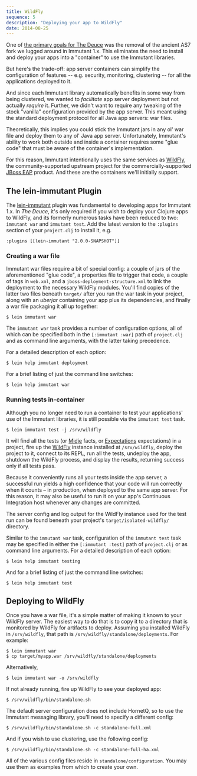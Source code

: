 ```yaml
---
title: WildFly
sequence: 5
description: "Deploying your app to WildFly"
date: 2014-08-25
---
```


One of [the primary goals for The Deuce](/news/2014/04/02/the-deuce/)
was the removal of the ancient AS7 fork we lugged around in
Immutant 1.x. This eliminates the need to install and deploy your apps
into a "container" to use the Immutant libraries.

But here's the trade-off: app server containers can simplify the
configuration of features -- e.g. security, monitoring, clustering --
for all the applications deployed to it.

And since each Immutant library automatically benefits in some way
from being clustered, we wanted to *facilitate* app server deployment
but not actually *require* it. Further, we didn't want to require any
tweaking of the stock "vanilla" configuration provided by the app
server. This meant using the standard deployment protocol for all Java
app servers: war files.

Theoretically, this implies you could stick the Immutant jars in any
ol' war file and deploy them to any ol' Java app server.
Unfortunately, Immutant's ability to work both outside and inside a
container requires some "glue code" that must be aware of the
container's implementation.

For this reason, Immutant intentionally uses the same services as
[WildFly], the community-supported upstream project for the
commercially-supported [JBoss EAP] product. And these are the
containers we'll initially support.

## The lein-immutant Plugin

The [lein-immutant] plugin was fundamental to developing apps for
Immutant 1.x. In *The Deuce*, it's only required if you wish to deploy
your Clojure apps to WildFly, and its formerly numerous tasks have
been reduced to two: `immutant war` and `immutant test`. Add the
latest version to the `:plugins` section of your `project.clj` to
install it, e.g.

    :plugins [[lein-immutant "2.0.0-SNAPSHOT"]]

### Creating a war file

Immutant war files require a bit of special config: a couple of jars
of the aforementioned "glue code", a properties file to trigger that
code, a couple of tags in `web.xml`, and a
`jboss-deployment-structure.xml` to link the deployment to the
necessary WildFly modules.  You'll find copies of the latter two files
beneath `target/` after you run the war task in your project, along
with an *uberjar* containing your app plus its dependencies, and
finally a war file packaging it all up together:

    $ lein immutant war

The `immutant war` task provides a number of configuration options,
all of which can be specified both in the `[:immutant :war]` path of
`project.clj` and as command line arguments, with the latter taking
precedence.

For a detailed description of each option:

    $ lein help immutant deployment

For a brief listing of just the command line switches:

    $ lein help immutant war

### Running tests in-container

Although you no longer need to run a container to test your
applications' use of the Immutant libraries, it is still possible via
the `immutant test` task.

    $ lein immutant test -j /srv/wildfly

It will find all the tests (or [Midje] facts, or [Expectations]
expectations) in a project, fire up the [WildFly] instance installed
at `/srv/wildfly`, deploy the project to it, connect to its REPL, run
all the tests, undeploy the app, shutdown the WildFly process, and
display the results, returning success only if all tests pass.

Because it conveniently runs all your tests inside the app server, a
successful run yields a high confidence that your code will run
correctly when it counts – in production, when deployed to the same
app server. For this reason, it may also be useful to run it on your
app's Continuous Integration host whenever any changes are committed.

The server config and log output for the WildFly instance used for the
test run can be found beneath your project's
`target/isolated-wildfly/` directory.

Similar to the `immutant war` task, configuration of the `immutant
test` task may be specified in either the `[:immutant :test]` path of
`project.clj` or as command line arguments. For a detailed description
of each option:

    $ lein help immutant testing

And for a brief listing of just the command line switches:

    $ lein help immutant test

## Deploying to WildFly

Once you have a war file, it's a simple matter of making it known to
your WildFly server. The easiest way to do that is to copy it to a
directory that is monitored by WildFly for artifacts to deploy.
Assuming you installed WildFly in `/srv/wildfly`, that path is
`/srv/wildfly/standalone/deployments`. For example:

    $ lein immutant war
    $ cp target/myapp.war /srv/wildfly/standalone/deployments

Alternatively,

    $ lein immutant war -o /srv/wildfly

If not already running, fire up WildFly to see your deployed app:

    $ /srv/wildfly/bin/standalone.sh

The default server configuration does not include HornetQ, so to use
the Immutant messaging library, you'll need to specify a different
config:

    $ /srv/wildfly/bin/standalone.sh -c standalone-full.xml

And if you wish to use clustering, use the following config:

    $ /srv/wildfly/bin/standalone.sh -c standalone-full-ha.xml

All of the various config files reside in `standalone/configuration`.
You may use them as examples from which to create your own.


[WildFly]: http://wildfly.org
[JBoss EAP]: http://www.jboss.org/products/eap/overview/
[lein-immutant]: https://github.com/immutant/lein-immutant/tree/2x-dev
[Midje]: https://github.com/marick/Midje
[Expectations]: http://jayfields.com/expectations/
